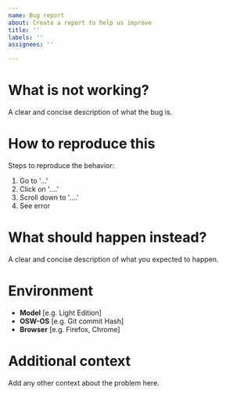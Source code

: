 ```yaml
---
name: Bug report
about: Create a report to help us improve
title: ''
labels: ''
assignees: ''

---
```


<!-- MAKE SURE TO CHECKOUT OLDER ISSUES BEFORE OPENING A NEW ONE -->

# What is not working?
A clear and concise description of what the bug is.

# How to reproduce this
Steps to reproduce the behavior:
1. Go to '...'
2. Click on '....'
3. Scroll down to '....'
4. See error

# What should happen instead?
A clear and concise description of what you expected to happen.

# Environment
- **Model** [e.g. Light Edition]
- **OSW-OS** [e.g. Git commit Hash]
- **Browser** [e.g. Firefox, Chrome]

# Additional context
Add any other context about the problem here.
